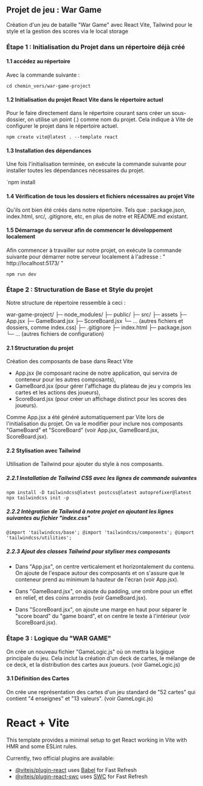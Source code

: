 ## Projet de jeu : War Game 
Création d'un jeu de bataille "War Game" avec React Vite, Tailwind pour le style et la gestion des scores via le local 
storage

### Étape 1 : Initialisation du Projet dans un répertoire déjà créé

#### 1.1 accédez au répertoire 
Avec la commande suivante :

`cd chemin_vers/war-game-project`

#### 1.2 Initialisation du projet React Vite dans le répertoire actuel 
Pour le faire directement dans le répertoire courant sans créer un sous-dossier, on utilise un point (.) comme nom du 
projet. Cela indique à Vite de configurer le projet dans le répertoire actuel.

`npm create vite@latest . --template react`

#### 1.3 Installation des dépendances 
Une fois l'initialisation terminée, on exécute la commande suivante pour installer toutes les dépendances nécessaires 
du projet.

`npm install

#### 1.4 Vérification de tous les dossiers et fichiers nécessaires au projet Vite
Qu'ils ont bien été créés dans notre répertoire. Tels que : package.json, index.html, src/, .gitignore, etc, en plus de 
notre et README.md existant.

#### 1.5 Démarrage du serveur afin de commencer le développement localement
Afin commencer à travailler sur notre projet, on exécute la commande suivante pour démarrer notre serveur localement à 
l'adresse : " http://localhost:5173/ "

`npm run dev` 

### Étape 2 : Structuration de Base et Style du projet

Notre structure de répertoire ressemble à ceci :

war-game-project/
   ├─ node_modules/
   ├─ public/
   ├─ src/
      ├─ assets
      ├─ App.jsx 
      ├─ GameBoard.jsx
      ├─ ScoreBoard.jsx
      └─ ... (autres fichiers et dossiers, comme index.css)
   ├─ .gitignore
   ├─ index.html
   ├─ package.json
   └─ ... (autres fichiers de configuration)

#### 2.1 Structuration du projet
Création des composants de base dans React Vite

- App.jsx (le composant racine de notre application, qui servira de conteneur pour les autres composants),
- GameBoard.jsx (pour gérer l'affichage du plateau de jeu y compris les cartes et les actions des joueurs), 
- ScoreBoard.jsx (pour créer un affichage distinct pour les scores des joueurs).

Comme App.jsx a été généré automatiquement par Vite lors de l'initialisation du projet. 
On va le modifier pour inclure nos composants "GameBoard" et "ScoreBoard" (voir App.jsx, GameBoard.jsx, ScoreBoard.jsx).

#### 2.2 Stylisation avec Tailwind
Utilisation de Tailwind pour ajouter du style à nos composants.

##### 2.2.1 Installation de Tailwind CSS avec les lignes de commande suivantes

`npm install -D tailwindcss@latest postcss@latest autoprefixer@latest`
`npx tailwindcss init -p`

##### 2.2.2 Intègration de Tailwind à notre projet en ajoutant les lignes suivantes au fichier "index.css"

`@import 'tailwindcss/base';
@import 'tailwindcss/components';
@import 'tailwindcss/utilities';
`
##### 2.2.3 Ajout des classes Tailwind pour styliser mes composants
- Dans "App.jsx", on centre verticalement et horizontalement du contenu. On ajoute de l'espace autour des composants et 
on s'assure que le conteneur prend au minimum la hauteur de l'écran (voir App.jsx).

- Dans "GameBoard.jsx", on ajoute du padding, une ombre pour un effet en relief, et des coins arrondis 
(voir GameBoard.jsx). 

- Dans "ScoreBoard.jsx", on ajoute une marge en haut pour séparer le "score board" du "game board", et on centre le 
texte à l'intérieur (voir ScoreBoard.jsx).

### Étape 3 : Logique du "WAR GAME" 
On crée un nouveau fichier "GameLogic.js" où on mettra la logique principale du jeu.
Cela inclut la création d'un deck de cartes, le mélange de ce deck, et la distribution des cartes aux joueurs. 
(voir GameLogic.js)

#### 3.1 Définition des Cartes
On crée une représentation des cartes d'un jeu standard de "52 cartes" qui contient "4 enseignes" et "13 valeurs".
(voir GameLogic.js)


# React + Vite

This template provides a minimal setup to get React working in Vite with HMR and some ESLint rules.

Currently, two official plugins are available:

- [@vitejs/plugin-react](https://github.com/vitejs/vite-plugin-react/blob/main/packages/plugin-react/README.md) uses [Babel](https://babeljs.io/) for Fast Refresh
- [@vitejs/plugin-react-swc](https://github.com/vitejs/vite-plugin-react-swc) uses [SWC](https://swc.rs/) for Fast Refresh
